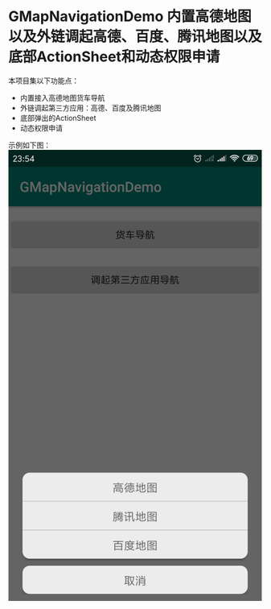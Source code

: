 # GMapNavigationDemo 内置高德地图以及外链调起高德、百度、腾讯地图以及底部ActionSheet和动态权限申请
本项目集以下功能点：
* 内置接入高德地图货车导航
* 外链调起第三方应用：高德、百度及腾讯地图
* 底部弹出的ActionSheet
* 动态权限申请

示例如下图：
![image](https://github.com/tianyalu/GMapNavigationDemo/raw/master/show/show.png)
